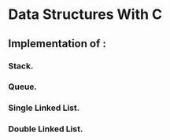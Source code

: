 # Data Structures With C

## Implementation of :

### Stack.
### Queue.
### Single Linked List.
### Double Linked List.
